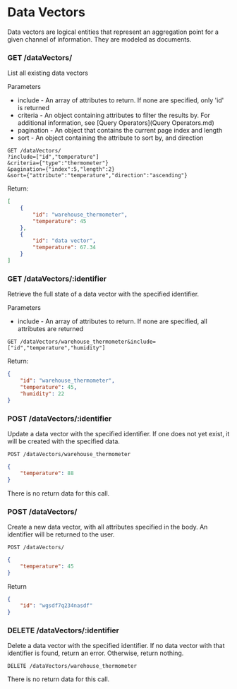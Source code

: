 Data Vectors
=============

Data vectors are logical entities that represent an aggregation point for a given channel of information. They are modeled as documents.


### GET /dataVectors/
List all existing data vectors

Parameters

   * include - An array of attributes to return. If none are specified, only 'id' is returned
   * criteria - An object containing attributes to filter the results by. For additional information, see [Query Operators](Query Operators.md)
   * pagination - An object that contains the current page index and length
   * sort - An object containing the attribute to sort by, and direction

```
GET /dataVectors/
?include=["id","temperature"]
&criteria={"type":"thermometer"}
&pagination={"index":5,"length":2}
&sort={"attribute":"temperature","direction":"ascending"}
```

Return:
```json
[
	{
		"id": "warehouse_thermometer",
		"temperature": 45
	},
	{
		"id": "data vector",
		"temperature": 67.34
	}
]
```

### GET /dataVectors/:identifier
Retrieve the full state of a data vector with the specified identifier.

Parameters

   * include - An array of attributes to return. If none are specified, all attributes are returned


```
GET /dataVectors/warehouse_thermometer&include=["id","temperature","humidity"]
```
Return:
```json
{
	"id": "warehouse_thermometer",
	"temperature": 45,
	"humidity": 22
}
```


### POST /dataVectors/:identifier
Update a data vector with the specified identifier. If one does not yet exist, it will be created with the specified data.
```
POST /dataVectors/warehouse_thermometer
```
```json
{
	"temperature": 88
}
```
There is no return data for this call.


### POST /dataVectors/
Create a new data vector, with all attributes specified in the body. An identifier will be returned to the user.
```
POST /dataVectors/
```
```json
{
	"temperature": 45
}
```
Return
```json
{
	"id": "wgsdf7q234nasdf"
}
```



### DELETE /dataVectors/:identifier

Delete a data vector with the specified identifier. If no data vector with that identifier is found, return an error. Otherwise, return nothing.
```
DELETE /dataVectors/warehouse_thermometer
```
There is no return data for this call.
